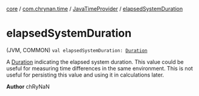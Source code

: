 [core](../../index.md) / [com.chrynan.time](../index.md) / [JavaTimeProvider](index.md) / [elapsedSystemDuration](./elapsed-system-duration.md)

# elapsedSystemDuration

(JVM, COMMON) `val elapsedSystemDuration: `[`Duration`](https://kotlinlang.org/api/latest/jvm/stdlib/kotlin.time/-duration/index.html)

A [Duration](https://kotlinlang.org/api/latest/jvm/stdlib/kotlin.time/-duration/index.html) indicating the elapsed system duration. This value could be useful for measuring time differences
in the same environment. This is not useful for persisting this value and using it in calculations later.

**Author**
chRyNaN

